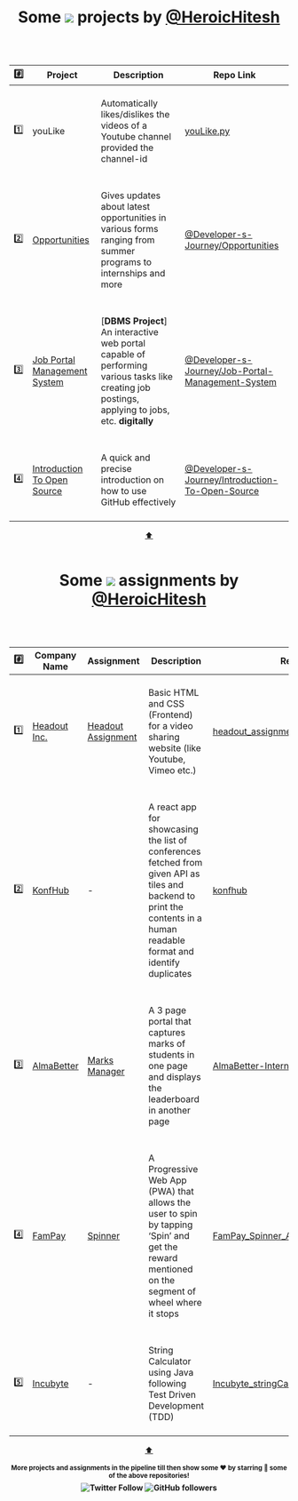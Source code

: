 <h1 align="center" id="topProject">Some <a href="https://github.com/HeroicHitesh"><img src="https://awesome.re/badge.svg"/></a> projects by <a href="https://github.com/HeroicHitesh">@HeroicHitesh</a></h1>
<br><br>

| #️⃣ | Project | Description | Repo Link |
|:--------:|---------|-------------|-----------|
| 1️⃣ | youLike | <br> Automatically likes/dislikes the videos of a Youtube channel provided the channel-id <br><br> | [youLike.py](https://github.com/PyJaipur/PyJaipur/blob/master/scratch/youLike.py) |
| 2️⃣ | [Opportunities](https://heroichitesh.github.io/Opportunities/) | <br> Gives updates about latest opportunities in various forms ranging from summer programs to internships and more <br><br> | [@Developer-s-Journey/Opportunities](https://github.com/Developer-s-Journey/Opportunities) |
| 3️⃣ | [Job Portal Management System](https://youtu.be/5AHKun9myCo) | <br> [**DBMS Project**] An interactive web portal capable of performing various tasks like creating job postings, applying to jobs, etc. **digitally** <br><br> | [@Developer-s-Journey/Job-Portal-Management-System](https://github.com/Developer-s-Journey/Job-Portal-Management-System) |
| 4️⃣ | [Introduction To Open Source](https://github.com/Developer-s-Journey/Introduction-To-Open-Source) | <br> A quick and precise introduction on how to use GitHub effectively <br><br> | [@Developer-s-Journey/Introduction-To-Open-Source](https://github.com/Developer-s-Journey/Introduction-To-Open-Source) |
<p align="center">
<a href="#topProject">⬆️</a>
<br><br>
<h1 align="center" id="topAssignment">Some <a href="https://github.com/HeroicHitesh"><img src="https://awesome.re/badge.svg"/></a> assignments by <a href="https://github.com/HeroicHitesh">@HeroicHitesh</a></h1>
<br><br>

| #️⃣ | Company Name | Assignment | Description | Repo Link |
|:--------:|---------|-------------|-----------|-----------|
| 1️⃣ | [Headout Inc.](https://www.headout.com) | [Headout Assignment](https://heroichitesh.github.io/headout_assignment/) | <br> Basic HTML and CSS (Frontend) for a video sharing website (like Youtube, Vimeo etc.) <br><br> | [headout_assignment](https://github.com/HeroicHitesh/headout_assignment) |
| 2️⃣ | [KonfHub](https://konfhub.com) | - | <br> A react app for showcasing the list of conferences fetched from given API as tiles and backend to print the contents in a human readable format and identify duplicates <br><br> | [konfhub](https://github.com/HeroicHitesh/konfhub) |
| 3️⃣ | [AlmaBetter](https://www.almabetter.com) | [Marks Manager](https://marks-manager.herokuapp.com/) | <br> A 3 page portal that captures marks of students in one page and displays the leaderboard in another page <br><br> | [AlmaBetter-Internship-Assignment](https://github.com/HeroicHitesh/AlmaBetter-Internship-Assignment) |
| 4️⃣ | [FamPay](https://fampay.in) | [Spinner](https://fampay-spinner.herokuapp.com) | <br> A Progressive Web App (PWA) that allows the user to spin by tapping ‘Spin’ and get the reward mentioned on the segment of wheel where it stops <br><br> | [FamPay_Spinner_Assignment](https://github.com/HeroicHitesh/FamPay_Spinner_Assignment) |
| 5️⃣ | [Incubyte](https://incubyte.co) | - | <br> String Calculator using Java following Test Driven Development (TDD) <br><br> | [Incubyte_stringCalculatorTDD_Assignment](https://github.com/HeroicHitesh/Incubyte_stringCalculatorTDD_Assignment) |
<p align="center">
<a href="#topAssignment">⬆️</a>
<br><br>
<sup><strong>More projects and assignments in the pipeline till then show some ❤️ by starring 🤩 some of the above repositories!<strong></sup>
<br>
<img alt="Twitter Follow" src="https://img.shields.io/twitter/follow/HeroicHitesh?style=social">
<img alt="GitHub followers" src="https://img.shields.io/github/followers/HeroicHitesh?label=Follow%20%40HeroicHitesh&style=social">
</p>
